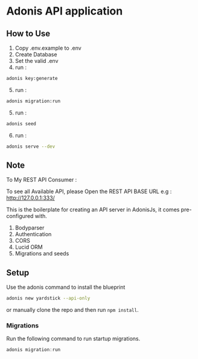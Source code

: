 # Adonis API application

## How to Use
1. Copy .env.example to .env
2. Create Database
3. Set the valid .env
4. run : 
```bash
adonis key:generate
```
5. run : 
```bash
adonis migration:run
```

5. run : 
```bash
adonis seed
```

6. run : 
```bash
adonis serve --dev
```

## Note
To My REST API Consumer :

To see all Available API, please Open the REST API BASE URL
e.g : http://127.0.0.1:333/

This is the boilerplate for creating an API server in AdonisJs, it comes pre-configured with.

1. Bodyparser
2. Authentication
3. CORS
4. Lucid ORM
5. Migrations and seeds

## Setup

Use the adonis command to install the blueprint

```bash
adonis new yardstick --api-only
```

or manually clone the repo and then run `npm install`.


### Migrations

Run the following command to run startup migrations.

```js
adonis migration:run
```
